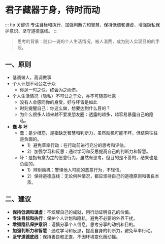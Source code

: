 # 君子藏器于身，待时而动

::: tip 关键词
专注目标和执行、加强判断力和智慧、保持低调和谦虚、增强隐私保护意识、坚守道德底线。
:::

> 思考的背景：随口一说的个人生活情况，被人消费，成为别人实现目的的手段。

## 一、原则

- 低调做人，高调做事
- 个人计划不可公之于众
  - 你逞一时之快，终会为之而伤。
- 个人生活情况（隐私）不可公之于众，亦不可随意吐露
  - 没有人会感同你的身受，好与坏皆是如此
  - 时刻提醒自己：你这么做，想要达到什么目的？
  - 为什么很多人越来越不爱发朋友圈：透露的越多，越容易暴露自己的隐私。
- **蠢 与 坏**
  - 蠢：是少根筋，是指缺乏智慧和判断力，虽然动机可能不坏，但结果往往是负面的。
    - 1）避免草率行动：在行动前进行充分的思考和评估。
    - 2）加强学习和反思：通过学习和反思提高自己的判断力和智慧。
  - 坏：是指有意为之的恶意行为，虽然有思考，但目的是不善的，结果也是负面的。
    - 1）辨别动机：警惕他人可能的恶意行为，不轻信。
    - 2）保持道德底线：无论何种情况，都应坚持自己的道德原则和善良本质。

## 二、建议

- **保持低调和谦虚**：不炫耀自己的成就，用行动证明自己的价值。
- **专注目标和执行**：保护个人计划和隐私，避免不必要的外界干扰。
- **增强隐私保护意识**：谨慎分享个人信息，思考分享的动机和目的。
- **加强判断力和智慧**：通过学习和反思，提高自身的判断力，避免草率行动。
- **坚守道德底线**：保持善良和正直，不因环境变化而动摇。
